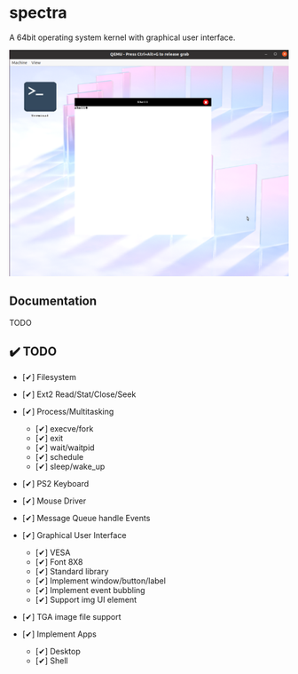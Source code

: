 # spectra

<p>A 64bit operating system kernel with graphical user interface.</p>

![screenshot](./assets/screen01.png)

## Documentation
TODO

## :heavy_check_mark: TODO
- [✔] Filesystem

- [✔] Ext2 Read/Stat/Close/Seek

- [✔] Process/Multitasking
    - [✔] execve/fork
    - [✔] exit
    - [✔] wait/waitpid
    - [✔] schedule
    - [✔] sleep/wake_up

- [✔] PS2 Keyboard

- [✔] Mouse Driver

- [✔] Message Queue handle Events

- [✔] Graphical User Interface
    - [✔] VESA
    - [✔] Font 8X8
    - [✔] Standard library
    - [✔] Implement window/button/label
    - [✔] Implement event bubbling
    - [✔] Support img UI element

- [✔] TGA image file support

- [✔] Implement Apps
    - [✔] Desktop
    - [✔] Shell



